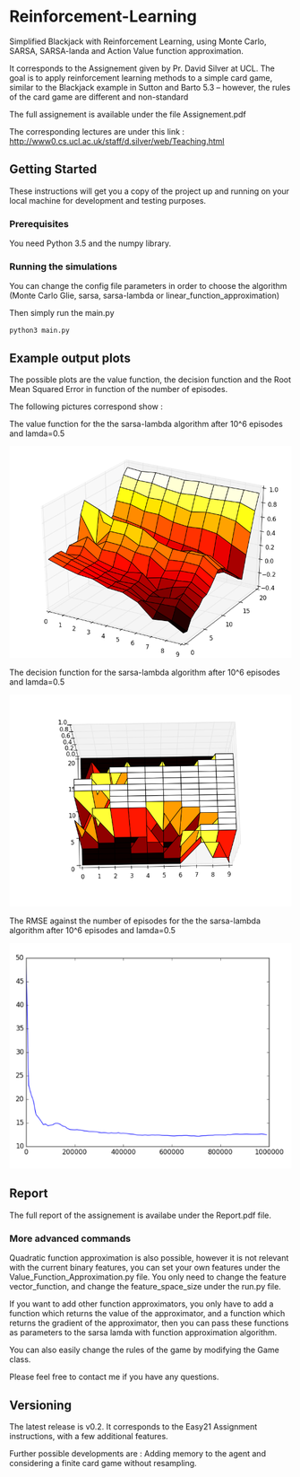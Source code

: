 # Reinforcement-Learning
Simplified Blackjack with Reinforcement Learning, using Monte Carlo, SARSA, SARSA-landa and Action Value function approximation.

It corresponds to the Assignement given by Pr. David Silver at UCL. The goal is to apply reinforcement learning methods to a simple card game, similar to the Blackjack example in Sutton and Barto 5.3 – however, the rules of the card game are different and non-standard

The full assignement is available under the file Assignement.pdf

The corresponding lectures are under this link : http://www0.cs.ucl.ac.uk/staff/d.silver/web/Teaching.html

## Getting Started

These instructions will get you a copy of the project up and running on your local machine for development and testing purposes.

### Prerequisites

You need Python 3.5 and the numpy library.

### Running the simulations

You can change the config file parameters in order to choose the algorithm (Monte Carlo Glie, sarsa, sarsa-lambda or linear_function_approximation)

Then simply run the main.py

```
python3 main.py
```

## Example output plots

The possible plots are the value function, the decision function and the Root Mean Squared Error in function of the number of episodes.

The following pictures correspond show :

The value function for the the sarsa-lambda algorithm after 10^6 episodes and lamda=0.5

![SARSA-lamda value](https://github.com/MehdiAB161/Reinforcement-Learning/blob/master/Plots/Sarsa_lambda_0.8_value_1e6.png?raw=true)

The decision function for the sarsa-lambda algorithm after 10^6 episodes and lamda=0.5

![SARSA-lambda decision](https://github.com/MehdiAB161/Reinforcement-Learning/blob/master/Plots/Sarsa_lambda_0.8_decision_1e6.png?raw=true)

The RMSE against the number of episodes for the the sarsa-lambda algorithm after 10^6 episodes and lamda=0.5

![SARSA-lamda RMSE](https://github.com/MehdiAB161/Reinforcement-Learning/blob/master/Plots/rmse-sarsa-lambda-0.5.png?raw=true)

## Report

The full report of the assignement is availabe under the Report.pdf file.

### More advanced commands

Quadratic function approximation is also possible, however it is not relevant with the current binary features, you can set your own features under the Value_Function_Approximation.py file.
You only need to change the feature vector_function, and change the feature_space_size under the run.py file.

If you want to add other function approximators, you only have to add a function which returns the value of the approximator, and a function which returns the gradient of the approximator, then you can pass these functions as parameters to the sarsa lamda with function approximation algorithm.

You can also easily change the rules of the game by modifying the Game class.

Please feel free to contact me if you have any questions.

## Versioning

The latest release is v0.2. It corresponds to the Easy21 Assignment instructions, with a few additional features.

Further possible developments are :
Adding memory to the agent and considering a finite card game without resampling.
